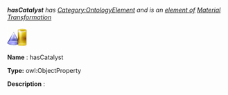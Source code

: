 ___hasCatalyst__ 
 has
 [Category:OntologyElement](../../Category/OntologyElement "Category:OntologyElement") 
 and is an
 [element of](../../Property/ElementOf "Property:ElementOf") 
[Material Transformation](../../Submissions/Material_Transformation "Submissions:Material Transformation")_




  





[![ObjectProperty](../public/images/thumb/c/c3/ObjectProperty.gif/45px-ObjectProperty.gif)](../../Image/ObjectProperty.gif "ObjectProperty")


__Name__ 
 : hasCatalyst
 



__Type:__ 
 owl:ObjectProperty
 



__Description__ 
 :